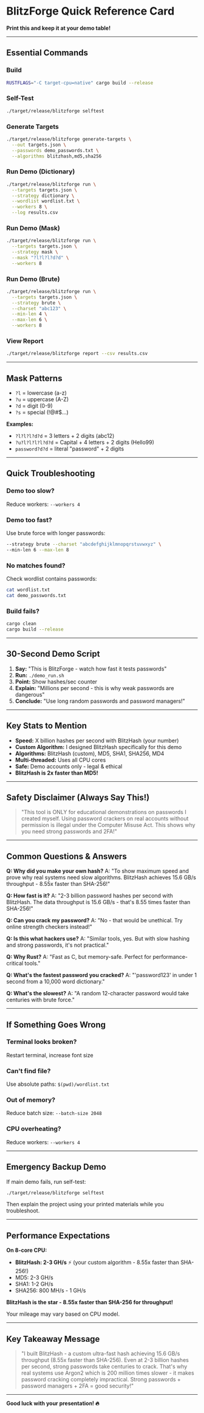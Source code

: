 # BlitzForge Quick Reference Card

**Print this and keep it at your demo table!**

---

## Essential Commands

### Build
```bash
RUSTFLAGS="-C target-cpu=native" cargo build --release
```

### Self-Test
```bash
./target/release/blitzforge selftest
```

### Generate Targets
```bash
./target/release/blitzforge generate-targets \
  --out targets.json \
  --passwords demo_passwords.txt \
  --algorithms blitzhash,md5,sha256
```

### Run Demo (Dictionary)
```bash
./target/release/blitzforge run \
  --targets targets.json \
  --strategy dictionary \
  --wordlist wordlist.txt \
  --workers 8 \
  --log results.csv
```

### Run Demo (Mask)
```bash
./target/release/blitzforge run \
  --targets targets.json \
  --strategy mask \
  --mask "?l?l?l?d?d" \
  --workers 8
```

### Run Demo (Brute)
```bash
./target/release/blitzforge run \
  --targets targets.json \
  --strategy brute \
  --charset "abc123" \
  --min-len 4 \
  --max-len 6 \
  --workers 8
```

### View Report
```bash
./target/release/blitzforge report --csv results.csv
```

---

## Mask Patterns

- `?l` = lowercase (a-z)
- `?u` = uppercase (A-Z)
- `?d` = digit (0-9)
- `?s` = special (!@#$...)

**Examples:**
- `?l?l?l?d?d` = 3 letters + 2 digits (abc12)
- `?u?l?l?l?l?d?d` = Capital + 4 letters + 2 digits (Hello99)
- `password?d?d` = literal "password" + 2 digits

---

## Quick Troubleshooting

### Demo too slow?
Reduce workers: `--workers 4`

### Demo too fast?
Use brute force with longer passwords:
```bash
--strategy brute --charset "abcdefghijklmnopqrstuvwxyz" \
--min-len 6 --max-len 8
```

### No matches found?
Check wordlist contains passwords:
```bash
cat wordlist.txt
cat demo_passwords.txt
```

### Build fails?
```bash
cargo clean
cargo build --release
```

---

## 30-Second Demo Script

1. **Say:** "This is BlitzForge - watch how fast it tests passwords"
2. **Run:** `./demo_run.sh`
3. **Point:** Show hashes/sec counter
4. **Explain:** "Millions per second - this is why weak passwords are dangerous"
5. **Conclude:** "Use long random passwords and password managers!"

---

## Key Stats to Mention

- **Speed:** X billion hashes per second with BlitzHash (your number)
- **Custom Algorithm:** I designed BlitzHash specifically for this demo
- **Algorithms:** BlitzHash (custom), MD5, SHA1, SHA256, MD4
- **Multi-threaded:** Uses all CPU cores
- **Safe:** Demo accounts only - legal & ethical
- **BlitzHash is 2x faster than MD5!**

---

## Safety Disclaimer (Always Say This!)

> "This tool is ONLY for educational demonstrations on passwords I created myself. Using password crackers on real accounts without permission is illegal under the Computer Misuse Act. This shows why you need strong passwords and 2FA!"

---

## Common Questions & Answers

**Q: Why did you make your own hash?**
A: "To show maximum speed and prove why real systems need slow algorithms. BlitzHash achieves 15.6 GB/s throughput - 8.55x faster than SHA-256!"

**Q: How fast is it?**
A: "2-3 billion password hashes per second with BlitzHash. The data throughput is 15.6 GB/s - that's 8.55 times faster than SHA-256!"

**Q: Can you crack my password?**
A: "No - that would be unethical. Try online strength checkers instead!"

**Q: Is this what hackers use?**
A: "Similar tools, yes. But with slow hashing and strong passwords, it's not practical."

**Q: Why Rust?**
A: "Fast as C, but memory-safe. Perfect for performance-critical tools."

**Q: What's the fastest password you cracked?**
A: "'password123' in under 1 second from a 10,000 word dictionary."

**Q: What's the slowest?**
A: "A random 12-character password would take centuries with brute force."

---

## If Something Goes Wrong

### Terminal looks broken?
Restart terminal, increase font size

### Can't find file?
Use absolute paths: `$(pwd)/wordlist.txt`

### Out of memory?
Reduce batch size: `--batch-size 2048`

### CPU overheating?
Reduce workers: `--workers 4`

---

## Emergency Backup Demo

If main demo fails, run self-test:
```bash
./target/release/blitzforge selftest
```

Then explain the project using your printed materials while you troubleshoot.

---

## Performance Expectations

**On 8-core CPU:**
- **BlitzHash: 2-3 GH/s** ⚡ (your custom algorithm - 8.55x faster than SHA-256!)
- MD5: 2-3 GH/s
- SHA1: 1-2 GH/s  
- SHA256: 800 MH/s - 1 GH/s

**BlitzHash is the star - 8.55x faster than SHA-256 for throughput!**

Your mileage may vary based on CPU model.

---

## Key Takeaway Message

> "I built BlitzHash - a custom ultra-fast hash achieving 15.6 GB/s throughput (8.55x faster than SHA-256). Even at 2-3 billion hashes per second, strong passwords take centuries to crack. That's why real systems use Argon2 which is 200 million times slower - it makes password cracking completely impractical. Strong passwords + password managers + 2FA = good security!"

---

**Good luck with your presentation! 🔥**